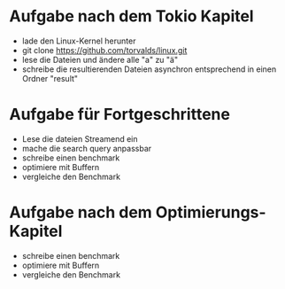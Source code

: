 # Aufgabe nach dem Tokio Kapitel
- lade den Linux-Kernel herunter
 - git clone https://github.com/torvalds/linux.git
- lese die Dateien und ändere alle "a" zu "ä"
- schreibe die resultierenden Dateien asynchron entsprechend in einen Ordner "result"

# Aufgabe für Fortgeschrittene
- Lese die dateien Streamend ein
- mache die search query anpassbar
- schreibe einen benchmark
- optimiere mit Buffern
- vergleiche den Benchmark

# Aufgabe nach dem Optimierungs-Kapitel
- schreibe einen benchmark
- optimiere mit Buffern
- vergleiche den Benchmark